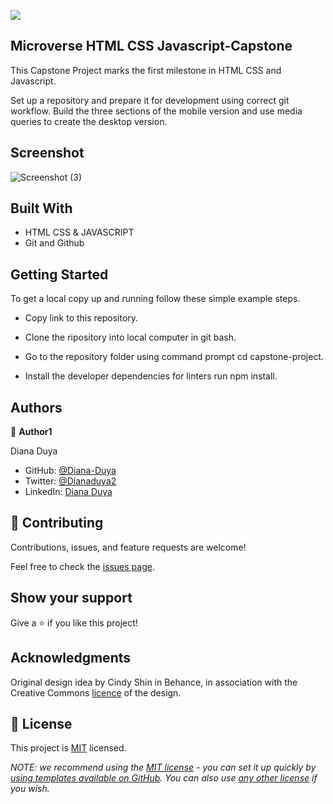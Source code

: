 ![](https://img.shields.io/badge/Microverse-blueviolet)


## Microverse HTML CSS Javascript-Capstone
This Capstone Project marks the first milestone in HTML CSS and Javascript.

Set up a repository and prepare it for development using correct git workflow. Build the three sections of the mobile version and use media queries to create the desktop version.

## Screenshot
![Screenshot (3)](https://user-images.githubusercontent.com/106156077/192014541-4d08a5a4-9785-44c7-ba23-fac0289ffef6.png)



## Built With

- HTML CSS & JAVASCRIPT
- Git and Github

## Getting Started


To get a local copy up and running follow these simple example steps.

- Copy link to this repository.

- Clone the ripository into local computer in git bash.

- Go to the repository folder using command prompt cd  capstone-project.

- Install the developer dependencies for linters run npm install.


## Authors

👤 **Author1**

  Diana Duya

- GitHub: [@Diana-Duya](https://github.com/Diana-Duya)
- Twitter: [@Dianaduya2](https://twitter.com/Dianaduya2)
- LinkedIn: [Diana Duya](https://www.linkedin.com/in/diana-duya-3088681a5)


## 🤝 Contributing

Contributions, issues, and feature requests are welcome!

Feel free to check the [issues page](https://github.com/Diana-Duya/Capstone-Project/issues).

## Show your support

Give a ⭐️ if you like this project!

## Acknowledgments

Original design idea by Cindy Shin in Behance, in association with the Creative Commons [licence](https://creativecommons.org/licenses/by-nc/4.0/) of the design.


## 📝 License

This project is [MIT](./LICENSE) licensed.

_NOTE: we recommend using the [MIT license](https://choosealicense.com/licenses/mit/) - you can set it up quickly by [using templates available on GitHub](https://docs.github.com/en/communities/setting-up-your-project-for-healthy-contributions/adding-a-license-to-a-repository). You can also use [any other license](https://choosealicense.com/licenses/) if you wish._
